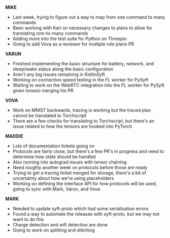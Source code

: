 **MIKE**

- Last week, trying to figure out a way to map from one command to many commands
- Been working with Karl on necessary changes to plans to allow for translating one-to-many commands
- Adding more into the test suite for Python on Threepio
- Going to add Vova as a reviewer for multiple role plans PR

**VARUN**

- Finished implementing the basic structure for battery, network, and sleep/wake status along the basic configuration
- Aren't any big issues remaining in KotlinSyft
- Working on connection speed testing in the FL worker for PySyft
- Waiting to work on the WebRTC integration into the FL worker for PySyft given Ionesio merging his PR

**VOVA**

- Work on MNIST backwards, tracing is working but the traced plan cannot be translated to Torchscript
- There are a few checks for translating to Torchscript, but there's an issue related to how the tensors are hooked into PyTorch

**MADDIE**

- Lots of documentation tickets going on
- Protocols are fairly close, but there's a few PR's in progress and need to determine how state should be handled
- Also running into autograd issues with tensor chaining
- Need roughly another week on protocols before those are ready
- Trying to get a tracing ticket merged for storage, there's a bit of uncertainty about how we're using placeholders
- Working on defining the interface API for how protocols will be used, going to sync with Mark, Varun, and Vova

**MARK**

- Needed to update syft-proto which had some serialization errors
- Found a way to automate the releases with syft-proto, but we may not want to do this
- Charge detection and wifi detection are done
- Going to work on splitting and stitching